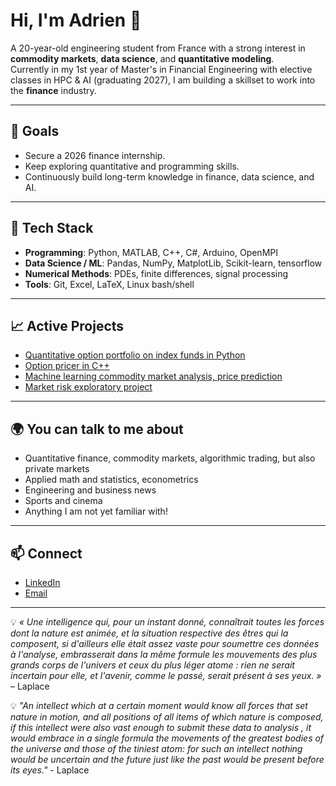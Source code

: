 # Hi, I'm Adrien 👋

A 20-year-old engineering student from France with a strong interest in **commodity markets**, **data science**, and **quantitative modeling**.  
Currently in my 1st year of Master's in Financial Engineering with elective classes in HPC & AI (graduating 2027), I am building a skillset to work into the **finance** industry.

---

## 🎯 Goals
- Secure a 2026 finance internship.
- Keep exploring quantitative and programming skills.
- Continuously build long-term knowledge in finance, data science, and AI.

---

## 🔧 Tech Stack
- **Programming**: Python, MATLAB, C++, C#, Arduino, OpenMPI
- **Data Science / ML**: Pandas, NumPy, MatplotLib, Scikit-learn, tensorflow
- **Numerical Methods**: PDEs, finite differences, signal processing
- **Tools**: Git, Excel, LaTeX, Linux bash/shell

---

## 📈 Active Projects
- [Quantitative option portfolio on index funds in Python](https://github.com/adbayre/Quant-Option-Portfolio)
- [Option pricer in C++](https://github.com/adbayre/Option-Pricing-CPP)
- [Machine learning commodity market analysis, price prediction](https://github.com/adbayre/Commodities-Price-Prediction)
- [Market risk exploratory project](https://github.com/MartinJondeau/Market-Risk-Modelling)

---

## 🌍 You can talk to me about
- Quantitative finance, commodity markets, algorithmic trading, but also private markets
- Applied math and statistics, econometrics
- Engineering and business news
- Sports and cinema
- Anything I am not yet familiar with!

---

## 📫 Connect
- [LinkedIn](www.linkedin.com/in/adrien-bayre)
- [Email](mailto:adrien.bayre@outlook.fr)

---

💡 *« Une intelligence qui, pour un instant donné, connaîtrait toutes les forces dont la nature est animée, et la situation respective des êtres qui la composent, si d'ailleurs elle était assez vaste pour soumettre ces données à l'analyse, embrasserait dans la même formule les mouvements des plus grands corps de l'univers et ceux du plus léger atome : rien ne serait incertain pour elle, et l'avenir, comme le passé, serait présent à ses yeux. »* – Laplace

💡 *"An intellect which at a certain moment would know all forces that set nature in motion, and all positions of all items of which nature is composed, if this intellect were also vast enough to submit these data to analysis , it would embrace in a single formula the movements of the greatest bodies of the universe and those of the tiniest atom: for such an intellect nothing would be uncertain and the future just like the past would be present before its eyes."* - Laplace


